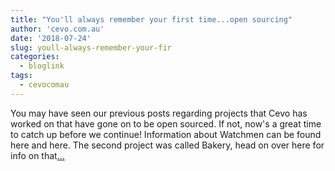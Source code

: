 ```yaml
---
title: "You'll always remember your first time...open sourcing"
author: 'cevo.com.au'
date: '2018-07-24'
slug: youll-always-remember-your-fir
categories:
  - bloglink
tags:
  - cevocomau
---
```


You may have seen our previous posts regarding projects that Cevo has worked on that have gone on to be open sourced. If not, now's a great time to catch up before we continue! Information about Watchmen can be found here and here. The second project was called Bakery, head on over here for info on that[... <i class="fas fa-external-link-alt"></i>](https://cevo.com.au/post/2018-07-24-intro-to-opensource/)

